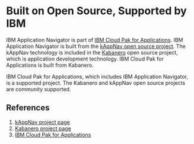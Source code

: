 # Built on Open Source, Supported by IBM

IBM Application Navigator is part of 
[IBM Cloud Pak for Applications](https://www.ibm.com/support/knowledgecenter/SSCSJL/welcome.html).  IBM Application Navigator is built from the [kAppNav open source project](https://github.com/kappnav).  The kAppNav technology is included in 
the [Kabanero](https://kabanero.io/) open source project, which is application development technology.  IBM Cloud Pak for Applications is built from Kabanero.  

IBM Cloud Pak for Applications, which includes IBM Application Navigator, is a supported project.  The Kabanero and kAppNav open source projects are community supported. 

## References 

1. [kAppNav project page](https://kappnav.io)
1. [Kabanero project page](https://kabanero.io/)
1. [IBM Cloud Pak for Applications](https://www.ibm.com/support/knowledgecenter/SSCSJL/welcome.html)
